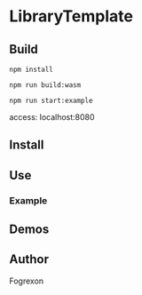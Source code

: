 # LibraryTemplate

## Build

```
npm install

npm run build:wasm

npm run start:example
```

access: localhost:8080

## Install

## Use

### Example

## Demos


## Author

Fogrexon
